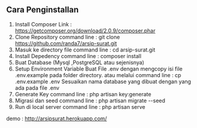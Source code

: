 ## Cara Penginstallan
1. Install Composer
 Link : https://getcomposer.org/download/2.0.9/composer.phar
2. Clone Repository
 command line : git clone https://github.com/randa7/arsip-surat.git
3. Masuk ke directory file
 command line : cd arsip-surat.git
4. Install Depedency
 command line : composer install
5. Buat Database (Mysql ,PostgreSQL atau sejenisnya)
6. Setup Environment Variable
   Buat File .env dengan mengcopy isi file .env.example pada folder directory.
   atau melalui command line : cp .env.example .env
   Sesuaikan nama database yang dibuat dengan yang ada pada file .env
7. Generate Key
   command line : php artisan key:generate
8. Migrasi dan seed 
   command line : php artisan migrate --seed
9. Run di local server
   command line : php artisan serve





demo : http://arsipsurat.herokuapp.com/
